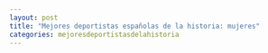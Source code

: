 ```yaml
---
layout: post
title: "Mejores deportistas españolas de la historia: mujeres"
categories: mejoresdeportistasdelahistoria
---
```

